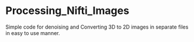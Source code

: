 # Processing_Nifti_Images
Simple code for denoising and Converting 3D to 2D images in separate files in easy to use manner.
